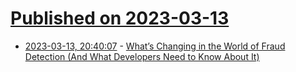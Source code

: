 # [Published on 2023-03-13](index.md)

* [2023-03-13, 20:40:07](https://lobste.rs/s/1umwlo/what_s_changing_world_fraud_detection) - [What’s Changing in the World of Fraud Detection (And What Developers Need to Know About It)](https://redis.com/blog/developers-guide-to-fraud/)
